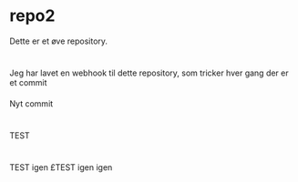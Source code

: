 # repo2
Dette er et øve repository.
#
Jeg har lavet en webhook til dette repository, som tricker hver gang der er et commit
####
Nyt commit
#
TEST
#
TEST igen
£TEST igen igen
